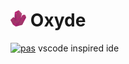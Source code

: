 # <img src = "./oxyde.png"  width= "5%"/> Oxyde 
[![pas](https://img.shields.io/static/v1?&message=ProgressiveApp.Store&color=74b9ff&style=flat&label=Follow%20oxyde%20at)](https://progressiveapp.store/pwa/oxyde)
 vscode inspired ide 

